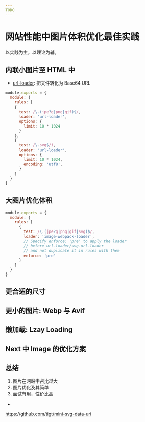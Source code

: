 ```yaml
---
TODO
---
```


# 网站性能中图片体积优化最佳实践

以实践为主，以理论为辅。

## 内联小图片至 HTML 中

+ [url-loader](https://github.com/webpack-contrib/url-loader): 把文件转化为 Base64 URL

``` javascript
module.exports = {
  module: {
    rules: [
    {
      test: /\.(jpe?g|png|gif)$/,
      loader: 'url-loader',
      options: {
        limit: 10 * 1024
      }
    },
    {
      test: /\.svg$/i,
      loader: 'url-loader',
      options: {
        limit: 10 * 1024,
        encoding: 'utf8',
      }
    ]
  }
}
```

## 大图片优化体积

``` javascript
module.exports = {
  module: {
    rules: [
      {
        test: /\.(jpe?g|png|gif|svg)$/,
        loader: 'image-webpack-loader',
        // Specify enforce: 'pre' to apply the loader
        // before url-loader/svg-url-loader
        // and not duplicate it in rules with them
        enforce: 'pre'
      }
    ]
  }
}
```

## 更合适的尺寸

## 更小的图片: Webp 与 Avif

## 懒加载: Lzay Loading

## Next 中 Image 的优化方案

## 总结

1. 图片在网站中占比过大
1. 图片优化及其简单
1. 面试有用，性价比高

+ [](https://web.dev/fast/#optimize-your-images)

https://github.com/tigt/mini-svg-data-uri
